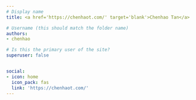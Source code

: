 ```yaml
---
# Display name
title: <a href='https://chenhaot.com/' target='blank'>Chenhao Tan</a>

# Username (this should match the folder name)
authors:
- chenhao

# Is this the primary user of the site?
superuser: false


social:
- icon: home
  icon_pack: fas
  link: 'https://chenhaot.com/'
---
```

